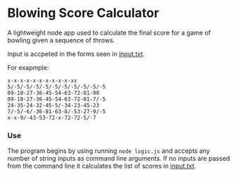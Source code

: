 # Blowing Score Calculator

A lightweight node app used to calculate the final score for a game of bowling given a sequence of throws.

Input is accpeted in the forms seen in [input.txt](./data/input.txt).

For exapmple:

```
x-x-x-x-x-x-x-x-x-x-xx
5/-5/-5/-5/-5/-5/-5/-5/-5/-5/-5
09-18-27-36-45-54-63-72-81-90
09-18-27-36-45-54-63-72-81-7/-5
24-35-24-32-45-5/-34-23-45-23
7/-5/-6/-36-81-63-8/-53-27-9/-5
x-x-9/-43-53-72-x-72-72-5/-7
```

### Use

The program begins by using running `node logic.js` and accepts any number of string inputs as command line arguments. If no inputs are passed from the command line it calculates the list of scores in [input.txt](./data/input.txt).
